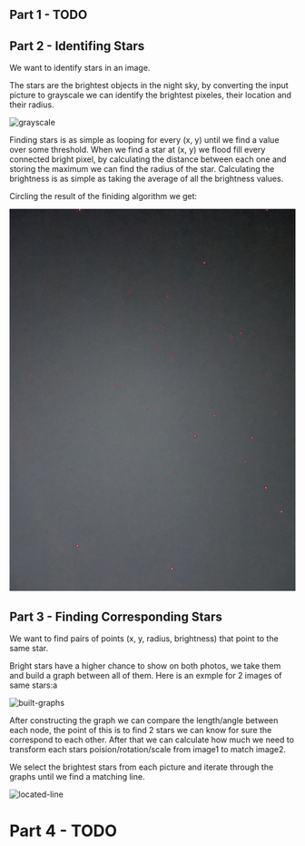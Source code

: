 ## Part 1 - TODO

## Part 2 - Identifing Stars

We want to identify stars in an image.

The stars are the brightest objects in the night sky, by converting the input picture to grayscale we can identify the brightest pixeles, their location and their radius.

![grayscale](ReadmeImages/grayscale.jpg)

Finding stars is as simple as looping for every (x, y) until we find a value over some threshold. When we find a star at (x, y) we flood fill every connected
bright pixel, by calculating the distance between each one and storing the maximum we can find the radius of the star. Calculating the brightness is as 
simple as taking the average of all the brightness values.

Circling the result of the finiding algorithm we get:

![foundstars](ReadmeImages/foundstars.jpg)

## Part 3 - Finding Corresponding Stars

We want to find pairs of points (x, y, radius, brightness) that point to the same star.

Bright stars have a higher chance to show on both photos, we take them and build a graph between all of them. Here is an exmple for 2 images of same stars:a

![built-graphs](ReadmeImages/connected.jpg)

After constructing the graph we can compare the length/angle between each node, the point of this is to find 2 stars we can know for sure the correspond to each other.
After that we can calculate how much we need to transform each stars poision/rotation/scale from image1 to match image2.

We select the brightest stars from each picture and iterate through the graphs until we find a matching line.

![located-line](ReadmeImages/located-lines.jpg)

# Part 4 - TODO 
